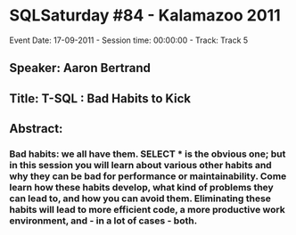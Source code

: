 # SQLSaturday #84 - Kalamazoo 2011
Event Date: 17-09-2011 - Session time: 00:00:00 - Track: Track 5
## Speaker: Aaron Bertrand
## Title: T-SQL : Bad Habits to Kick
## Abstract:
### Bad habits: we all have them. SELECT * is the obvious one; but in this session you will learn about various other habits and why they can be bad for performance or maintainability. Come learn how these habits develop, what kind of problems they can lead to, and how you can avoid them. Eliminating these habits will lead to more efficient code, a more productive work environment, and - in a lot of cases - both.
